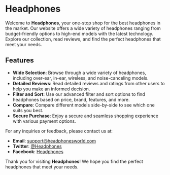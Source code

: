 # Headphones 

Welcome to **Headphones**, your one-stop shop for the best headphones in the market. Our website offers a wide variety of headphones ranging from budget-friendly options to high-end models with the latest technology. Explore our collection, read reviews, and find the perfect headphones that meet your needs.
## Features

- **Wide Selection**: Browse through a wide variety of headphones, including over-ear, in-ear, wireless, and noise-canceling models.
- **Detailed Reviews**: Read detailed reviews and ratings from other users to help you make an informed decision.
- **Filter and Sort**: Use our advanced filter and sort options to find headphones based on price, brand, features, and more.
- **Compare**: Compare different models side-by-side to see which one suits you best.
- **Secure Purchase**: Enjoy a secure and seamless shopping experience with various payment options.

For any inquiries or feedback, please contact us at:
- **Email**: support@headphonesworld.com
- **Twitter**: [@Headphones](https://twitter.com/Headphones)
- **Facebook**: [Headphones](https://facebook.com/Headphones)

Thank you for visiting **Headphones**! We hope you find the perfect headphones that meet your needs.





